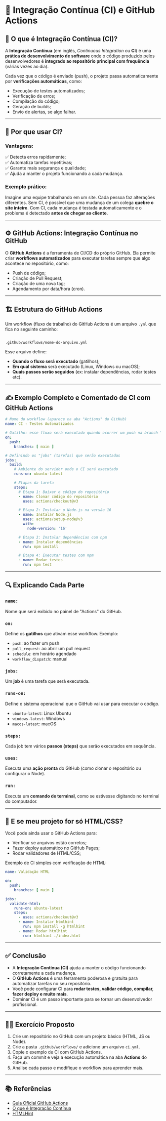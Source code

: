 # 🧩 Integração Contínua (CI) e GitHub Actions

## 📌 O que é Integração Contínua (CI)?

A **Integração Contínua** (em inglês, *Continuous Integration* ou **CI**) é uma **prática de desenvolvimento de software** onde o código produzido pelos desenvolvedores é **integrado ao repositório principal com frequência** (várias vezes ao dia).

Cada vez que o código é enviado (push), o projeto passa automaticamente por **verificações automáticas**, como:

- Execução de testes automatizados;
- Verificação de erros;
- Compilação do código;
- Geração de builds;
- Envio de alertas, se algo falhar.

---

## 🧠 Por que usar CI?

### Vantagens:

✅ Detecta erros rapidamente;  
✅ Automatiza tarefas repetitivas;  
✅ Garante mais segurança e qualidade;  
✅ Ajuda a manter o projeto funcionando a cada mudança.

### Exemplo prático:

Imagine uma equipe trabalhando em um site. Cada pessoa faz alterações diferentes. Sem CI, é possível que uma mudança de um colega **quebre o site inteiro**. Com CI, cada mudança é testada automaticamente e o problema é detectado **antes de chegar ao cliente**.

---

## ⚙️ GitHub Actions: Integração Contínua no GitHub

O **GitHub Actions** é a ferramenta de CI/CD do próprio GitHub. Ela permite criar **workflows automatizados** para executar tarefas sempre que algo acontece no repositório, como:

- Push de código;
- Criação de Pull Request;
- Criação de uma nova tag;
- Agendamento por data/hora (cron).

---

## 🏗️ Estrutura do GitHub Actions

Um workflow (fluxo de trabalho) do GitHub Actions é um arquivo `.yml` que fica no seguinte caminho:

```

.github/workflows/nome-do-arquivo.yml

````

Esse arquivo define:

- **Quando o fluxo será executado** (gatilhos);
- **Em qual sistema** será executado (Linux, Windows ou macOS);
- **Quais passos serão seguidos** (ex: instalar dependências, rodar testes etc).

---

## ✍️ Exemplo Completo e Comentado de CI com GitHub Actions

```yaml
# Nome do workflow (aparece na aba "Actions" do GitHub)
name: CI - Testes Automatizados

# Gatilho: esse fluxo será executado quando ocorrer um push na branch "main"
on:
  push:
    branches: [ main ]

# Definindo os "jobs" (tarefas) que serão executadas
jobs:
  build:
    # Ambiente do servidor onde o CI será executado
    runs-on: ubuntu-latest

    # Etapas da tarefa
    steps:
      # Etapa 1: Baixar o código do repositório
      - name: Clonar código do repositório
        uses: actions/checkout@v3

      # Etapa 2: Instalar o Node.js na versão 16
      - name: Instalar Node.js
        uses: actions/setup-node@v3
        with:
          node-version: '16'

      # Etapa 3: Instalar dependências com npm
      - name: Instalar dependências
        run: npm install

      # Etapa 4: Executar testes com npm
      - name: Rodar testes
        run: npm test
````

---

## 🔍 Explicando Cada Parte

### `name:`

Nome que será exibido no painel de "Actions" do GitHub.

### `on:`

Define os **gatilhos** que ativam esse workflow. Exemplo:

* `push`: ao fazer um push
* `pull_request`: ao abrir um pull request
* `schedule`: em horário agendado
* `workflow_dispatch`: manual

### `jobs:`

Um **job** é uma tarefa que será executada.

### `runs-on:`

Define o sistema operacional que o GitHub vai usar para executar o código.

* `ubuntu-latest`: Linux Ubuntu
* `windows-latest`: Windows
* `macos-latest`: macOS

### `steps:`

Cada job tem vários **passos (steps)** que serão executados em sequência.

### `uses:`

Executa uma **ação pronta** do GitHub (como clonar o repositório ou configurar o Node).

### `run:`

Executa um **comando de terminal**, como se estivesse digitando no terminal do computador.

---

## 🧪 E se meu projeto for só HTML/CSS?

Você pode ainda usar o GitHub Actions para:

* Verificar se arquivos estão corretos;
* Fazer deploy automático no GitHub Pages;
* Rodar validadores de HTML/CSS;

Exemplo de CI simples com verificação de HTML:

```yaml
name: Validação HTML

on:
  push:
    branches: [ main ]

jobs:
  validate-html:
    runs-on: ubuntu-latest
    steps:
      - uses: actions/checkout@v3
      - name: Instalar htmlhint
        run: npm install -g htmlhint
      - name: Rodar htmlhint
        run: htmlhint ./index.html
```

---

## ✅ Conclusão

* A **Integração Contínua (CI)** ajuda a manter o código funcionando corretamente a cada mudança.
* O **GitHub Actions** é uma ferramenta poderosa e gratuita para automatizar tarefas no seu repositório.
* Você pode configurar CI para **rodar testes, validar código, compilar, fazer deploy e muito mais**.
* Dominar CI é um passo importante para se tornar um desenvolvedor profissional.

---

## 🧑‍💻 Exercício Proposto

1. Crie um repositório no GitHub com um projeto básico (HTML, JS ou Node).
2. Crie a pasta `.github/workflows/` e adicione um arquivo `ci.yml`.
3. Copie o exemplo de CI com GitHub Actions.
4. Faça um commit e veja a execução automática na aba **Actions** do GitHub.
5. Analise cada passo e modifique o workflow para aprender mais.

---

## 📚 Referências

* [Guia Oficial GitHub Actions](https://docs.github.com/pt/actions)
* [O que é Integração Contínua](https://www.atlassian.com/br/continuous-delivery/continuous-integration)
* [HTMLHint](https://htmlhint.com/)

